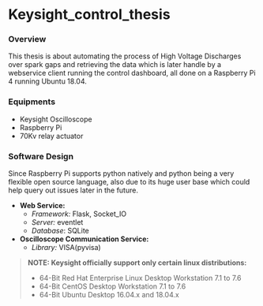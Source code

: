 # Keysight_control_thesis

### Overview
This thesis is about automating the process of High Voltage Discharges over spark gaps and retrieving the data which
is later handle by a webservice client running the control dashboard, all done on a Raspberry Pi 4 running Ubuntu 18.04.

### Equipments
 - Keysight Oscilloscope
 - Raspberry Pi
 - 70Kv relay actuator

### Software Design
 Since Raspberry Pi supports python natively and python being a very flexible open source language, also due to its huge
 user base which could help query out issues later in the future.
 - **Web Service:** 
   - _Framework:_ Flask, Socket_IO
   - _Server:_ eventlet
   - _Database_: SQLite
 - **Oscilloscope Communication Service:**
   - _Library:_ VISA(pyvisa)

> **NOTE: Keysight officially support only certain linux distributions:**
> - 64-Bit Red Hat Enterprise Linux Desktop Workstation 7.1 to 7.6
> - 64-Bit CentOS Desktop Workstation 7.1 to 7.6
> - 64-Bit Ubuntu Desktop 16.04.x and 18.04.x

